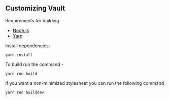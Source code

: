 Customizing Vault
-----------------

Requirements for building
- [Node.js](https://nodejs.org/en/)
- [Yarn](https://yarnpkg.com/en/)

Install dependencies:
```
yarn install
```

To build run the command -

```
yarn run build
```

If you want a non-minimized stylesheet you can run the following command

```
yarn run builddev
```